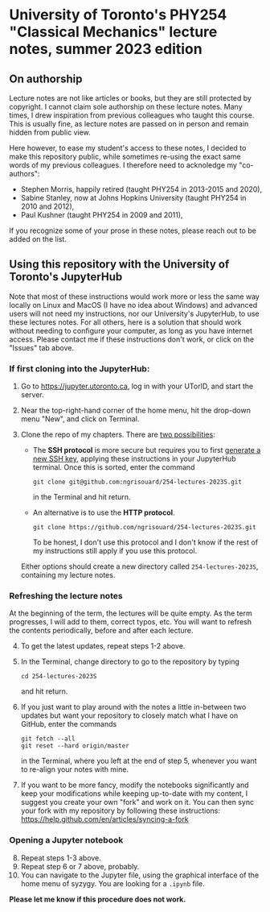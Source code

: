 # University of Toronto's PHY254 "Classical Mechanics" lecture notes, summer 2023 edition

## On authorship

Lecture notes are not like articles or books, but they are still protected by copyright. I cannot claim sole authorship on these lecture notes. Many times, I drew inspiration from previous colleagues who taught this course. This is usually fine, as lecture notes are passed on in person and remain hidden from public view.

Here however, to ease my student's access to these notes, I decided to make this repository public, while sometimes re-using the exact same words of my previous colleagues. I therefore need to acknoledge my "co-authors":
* Stephen Morris, happily retired (taught PHY254 in 2013-2015 and 2020),
* Sabine Stanley, now at Johns Hopkins University (taught PHY254 in 2010 and 2012),
* Paul Kushner (taught PHY254 in 2009 and 2011),

If you recognize some of your prose in these notes, please reach out to be added on the list.

## Using this repository with the University of Toronto's JupyterHub

Note that most of these instructions would work more or less the same way locally on Linux and MacOS (I have no idea about Windows) and advanced users will not need my instructions, nor our University's JupyterHub, to use these lectures notes. For all others, here is a solution that should work without needing to configure your computer, as long as you have internet access. Please contact me if these instructions don't work, or click on the "Issues" tab above.

### If first cloning into the JupyterHub:

1. Go to https://jupyter.utoronto.ca, log in with your UTorID, and start the server.
2. Near the top-right-hand corner of the home menu, hit the drop-down menu "New", and click on Terminal.
3. Clone the repo of my chapters. There are [two possibilities](https://www.howtogeek.com/devops/should-you-use-https-or-ssh-for-git/):
    * The **SSH protocol** is more secure but requires you to first [generate a new SSH key](https://docs.github.com/en/authentication/connecting-to-github-with-ssh/generating-a-new-ssh-key-and-adding-it-to-the-ssh-agent#generating-a-new-ssh-key), applying these instructions in your JupyterHub terminal. Once this is sorted, enter the command
        ```
        git clone git@github.com:ngrisouard/254-lectures-2023S.git
        ```
        in the Terminal and hit return. 

    * An alternative is to use the **HTTP protocol**.
        ```
        git clone https://github.com/ngrisouard/254-lectures-2023S.git
        ```
        To be honest, I don't use this protocol and I don't know if the rest of my instructions still apply if you use this protocol.
      
   Either options should create a new directory called `254-lectures-2023S`, containing my lecture notes.

### Refreshing the lecture notes

At the beginning of the term, the lectures will be quite empty. As the term progresses, I will add to them, correct typos, etc. You will want to refresh the contents periodically, before and after each lecture.

4. To get the latest updates, repeat steps 1-2 above.
5. In the Terminal, change directory to go to the repository by typing
    ```
    cd 254-lectures-2023S
    ```
    and hit return.

6. If you just want to play around with the notes a little in-between two updates but want your repository to closely match what I have on GitHub, enter the commands
    ```
    git fetch --all
    git reset --hard origin/master
    ```
    in the Terminal, where you left at the end of step 5, whenever you want to re-align your notes with mine.

7. If you want to be more fancy, modify the notebooks significantly and keep your modifications while keeping up-to-date with my content, I suggest you create your own "fork" and work on it. You can then sync your fork with my repository by following these instructions: https://help.github.com/en/articles/syncing-a-fork

### Opening a Jupyter notebook

8. Repeat steps 1-3 above.
9. Repeat step 6 or 7 above, probably.
10. You can navigate to the Jupyter file, using the graphical interface of the home menu of syzygy. You are looking for a `.ipynb` file.

**Please let me know if this procedure does not work.**

